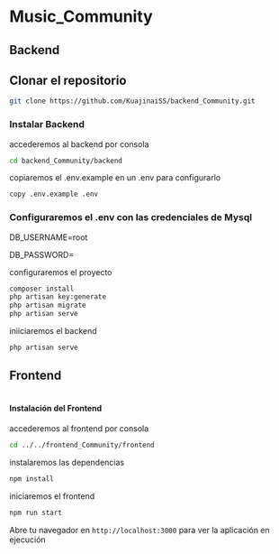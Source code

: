 # Music_Community
## Backend
## Clonar el repositorio
```bash
git clone https://github.com/KuajinaiSS/backend_Community.git
```

### Instalar Backend
accederemos al backend por consola
```bash
cd backend_Community/backend
```

copiaremos el .env.example en un .env para configurarlo
```bash
copy .env.example .env
```

### Configuraremos el .env con las credenciales de Mysql
DB_USERNAME=root

DB_PASSWORD=

configuraremos el proyecto
```bash
composer install
php artisan key:generate
php artisan migrate
php artisan serve
```

iniiciaremos el backend
```bash
php artisan serve
```

## Frontend
```bash

```
#### Instalación del Frontend

accederemos al frontend por consola
```bash
cd ../../frontend_Community/frontend
```

instalaremos las dependencias
```bash
npm install
```

iniciaremos el frontend
```bash
npm run start
```
Abre tu navegador en `http://localhost:3000` para ver la aplicación en ejecución



